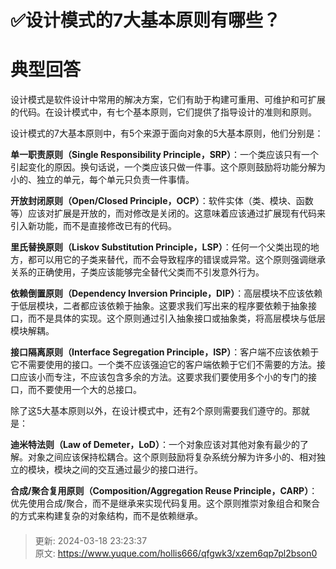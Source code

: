 # ✅设计模式的7大基本原则有哪些？

# 典型回答


设计模式是软件设计中常用的解决方案，它们有助于构建可重用、可维护和可扩展的代码。在设计模式中，有七个基本原则，它们提供了指导设计的准则和原则。



设计模式的7大基本原则中，有5个来源于面向对象的5大基本原则，他们分别是：



**单一职责原则（Single Responsibility Principle，SRP）**：一个类应该只有一个引起变化的原因。换句话说，一个类应该只做一件事。这个原则鼓励将功能分解为小的、独立的单元，每个单元只负责一件事情。



**开放封闭原则（Open/Closed Principle，OCP）**：软件实体（类、模块、函数等）应该对扩展是开放的，而对修改是关闭的。这意味着应该通过扩展现有代码来引入新功能，而不是直接修改已有的代码。



**里氏替换原则（Liskov Substitution Principle，LSP）**：任何一个父类出现的地方，都可以用它的子类来替代，而不会导致程序的错误或异常。这个原则强调继承关系的正确使用，子类应该能够完全替代父类而不引发意外行为。



**依赖倒置原则（Dependency Inversion Principle，DIP）**：高层模块不应该依赖于低层模块，二者都应该依赖于抽象。这要求我们写出来的程序要依赖于抽象接口，而不是具体的实现。这个原则通过引入抽象接口或抽象类，将高层模块与低层模块解耦。



**接口隔离原则（Interface Segregation Principle，ISP）**：客户端不应该依赖于它不需要使用的接口。一个类不应该强迫它的客户端依赖于它们不需要的方法。接口应该小而专注，不应该包含多余的方法。这要求我们要使用多个小的专门的接口，而不要使用一个大的总接口。



除了这5大基本原则以外，在设计模式中，还有2个原则需要我们遵守的。那就是：



**迪米特法则（Law of Demeter，LoD）**：一个对象应该对其他对象有最少的了解。对象之间应该保持松耦合。这个原则鼓励将复杂系统分解为许多小的、相对独立的模块，模块之间的交互通过最少的接口进行。



**合成/聚合复用原则（Composition/Aggregation Reuse Principle，CARP）**：优先使用合成/聚合，而不是继承来实现代码复用。这个原则推崇对象组合和聚合的方式来构建复杂的对象结构，而不是依赖继承。





#### 


> 更新: 2024-03-18 23:23:37  
> 原文: <https://www.yuque.com/hollis666/qfgwk3/xzem6qp7pl2bson0>